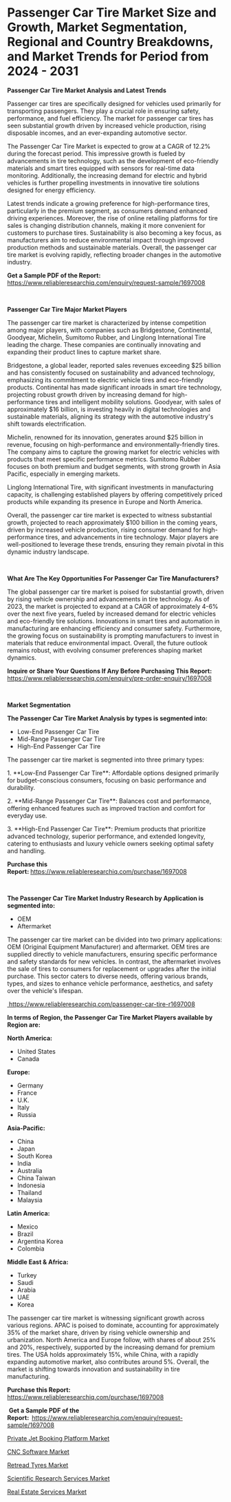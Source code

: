 <p><h1>Passenger Car Tire Market Size and Growth, Market Segmentation, Regional and Country Breakdowns, and Market Trends for Period from 2024 -  2031</h1></p><p><strong>Passenger Car Tire Market Analysis and Latest Trends</strong></p>
<p><p>Passenger car tires are specifically designed for vehicles used primarily for transporting passengers. They play a crucial role in ensuring safety, performance, and fuel efficiency. The market for passenger car tires has seen substantial growth driven by increased vehicle production, rising disposable incomes, and an ever-expanding automotive sector.</p><p>The Passenger Car Tire Market is expected to grow at a CAGR of 12.2% during the forecast period. This impressive growth is fueled by advancements in tire technology, such as the development of eco-friendly materials and smart tires equipped with sensors for real-time data monitoring. Additionally, the increasing demand for electric and hybrid vehicles is further propelling investments in innovative tire solutions designed for energy efficiency.</p><p>Latest trends indicate a growing preference for high-performance tires, particularly in the premium segment, as consumers demand enhanced driving experiences. Moreover, the rise of online retailing platforms for tire sales is changing distribution channels, making it more convenient for customers to purchase tires. Sustainability is also becoming a key focus, as manufacturers aim to reduce environmental impact through improved production methods and sustainable materials. Overall, the passenger car tire market is evolving rapidly, reflecting broader changes in the automotive industry.</p></p>
<p><strong>Get a Sample PDF of the Report:&nbsp;</strong> <a href="https://www.reliableresearchiq.com/enquiry/request-sample/1697008?utm_campaign=1783&utm_medium=2&utm_source=Github&utm_content=ia&utm_term=20102024&utm_id=passenger-car-tire">https://www.reliableresearchiq.com/enquiry/request-sample/1697008</a></p>
<p>&nbsp;</p>
<p><strong>Passenger Car Tire Major Market Players</strong></p>
<p><p>The passenger car tire market is characterized by intense competition among major players, with companies such as Bridgestone, Continental, Goodyear, Michelin, Sumitomo Rubber, and Linglong International Tire leading the charge. These companies are continually innovating and expanding their product lines to capture market share.</p><p>Bridgestone, a global leader, reported sales revenues exceeding $25 billion and has consistently focused on sustainability and advanced technology, emphasizing its commitment to electric vehicle tires and eco-friendly products. Continental has made significant inroads in smart tire technology, projecting robust growth driven by increasing demand for high-performance tires and intelligent mobility solutions. Goodyear, with sales of approximately $16 billion, is investing heavily in digital technologies and sustainable materials, aligning its strategy with the automotive industry's shift towards electrification.</p><p>Michelin, renowned for its innovation, generates around $25 billion in revenue, focusing on high-performance and environmentally-friendly tires. The company aims to capture the growing market for electric vehicles with products that meet specific performance metrics. Sumitomo Rubber focuses on both premium and budget segments, with strong growth in Asia Pacific, especially in emerging markets.</p><p>Linglong International Tire, with significant investments in manufacturing capacity, is challenging established players by offering competitively priced products while expanding its presence in Europe and North America.</p><p>Overall, the passenger car tire market is expected to witness substantial growth, projected to reach approximately $100 billion in the coming years, driven by increased vehicle production, rising consumer demand for high-performance tires, and advancements in tire technology. Major players are well-positioned to leverage these trends, ensuring they remain pivotal in this dynamic industry landscape.</p></p>
<p>&nbsp;</p>
<p><strong>What Are The Key Opportunities For Passenger Car Tire Manufacturers?</strong></p>
<p><p>The global passenger car tire market is poised for substantial growth, driven by rising vehicle ownership and advancements in tire technology. As of 2023, the market is projected to expand at a CAGR of approximately 4-6% over the next five years, fueled by increased demand for electric vehicles and eco-friendly tire solutions. Innovations in smart tires and automation in manufacturing are enhancing efficiency and consumer safety. Furthermore, the growing focus on sustainability is prompting manufacturers to invest in materials that reduce environmental impact. Overall, the future outlook remains robust, with evolving consumer preferences shaping market dynamics.</p></p>
<p><strong>Inquire or Share Your Questions If Any Before Purchasing This Report:</strong> <a href="https://www.reliableresearchiq.com/enquiry/pre-order-enquiry/1697008?utm_campaign=1783&utm_medium=2&utm_source=Github&utm_content=ia&utm_term=20102024&utm_id=passenger-car-tire">https://www.reliableresearchiq.com/enquiry/pre-order-enquiry/1697008</a></p>
<p>&nbsp;</p>
<p><strong>Market Segmentation</strong></p>
<p><strong>The Passenger Car Tire Market Analysis by types is segmented into:</strong></p>
<p><ul><li>Low-End Passenger Car Tire</li><li>Mid-Range Passenger Car Tire</li><li>High-End Passenger Car Tire</li></ul></p>
<p><p>The passenger car tire market is segmented into three primary types: </p><p>1. **Low-End Passenger Car Tire**: Affordable options designed primarily for budget-conscious consumers, focusing on basic performance and durability.</p><p>   </p><p>2. **Mid-Range Passenger Car Tire**: Balances cost and performance, offering enhanced features such as improved traction and comfort for everyday use.</p><p>   </p><p>3. **High-End Passenger Car Tire**: Premium products that prioritize advanced technology, superior performance, and extended longevity, catering to enthusiasts and luxury vehicle owners seeking optimal safety and handling.</p></p>
<p><strong>Purchase this Report:&nbsp;</strong><a href="https://www.reliableresearchiq.com/purchase/1697008?utm_campaign=1783&utm_medium=2&utm_source=Github&utm_content=ia&utm_term=20102024&utm_id=passenger-car-tire">https://www.reliableresearchiq.com/purchase/1697008</a></p>
<p>&nbsp;</p>
<p><strong>The Passenger Car Tire Market Industry Research by Application is segmented into:</strong></p>
<p><ul><li>OEM</li><li>Aftermarket</li></ul></p>
<p><p>The passenger car tire market can be divided into two primary applications: OEM (Original Equipment Manufacturer) and aftermarket. OEM tires are supplied directly to vehicle manufacturers, ensuring specific performance and safety standards for new vehicles. In contrast, the aftermarket involves the sale of tires to consumers for replacement or upgrades after the initial purchase. This sector caters to diverse needs, offering various brands, types, and sizes to enhance vehicle performance, aesthetics, and safety over the vehicle's lifespan.</p></p>
<p><a href="https://www.reliableresearchiq.com/passenger-car-tire-r1697008?utm_campaign=1783&utm_medium=2&utm_source=Github&utm_content=ia&utm_term=20102024&utm_id=passenger-car-tire">&nbsp;https://www.reliableresearchiq.com/passenger-car-tire-r1697008</a></p>
<p><strong>In terms of Region, the Passenger Car Tire Market Players available by Region are:</strong></p>
<p>
    <p> <strong> North America: </strong>
        <ul>
            <li>United States</li>
            <li>Canada</li>
        </ul>
        </p> 
    <p> <strong> Europe: </strong>
        <ul>
            <li>Germany</li>
            <li>France</li>
            <li>U.K.</li>
            <li>Italy</li>
            <li>Russia</li>
        </ul>
        </p> 
    <p> <strong> Asia-Pacific: </strong>
        <ul>
            <li>China</li>
            <li>Japan</li>
            <li>South Korea</li>
            <li>India</li>
            <li>Australia</li>
            <li>China Taiwan</li>
            <li>Indonesia</li>
            <li>Thailand</li>
            <li>Malaysia</li>
        </ul>
        </p> 
    <p> <strong> Latin America: </strong>
        <ul>
            <li>Mexico</li>
            <li>Brazil</li>
            <li>Argentina Korea</li>
            <li>Colombia</li>
        </ul>
        </p> 
    <p> <strong> Middle East & Africa: </strong>
        <ul>
            <li>Turkey</li>
            <li>Saudi</li>
            <li>Arabia</li>
            <li>UAE</li>
            <li>Korea</li>
        </ul>
    </p>
    </p>
<p><p>The passenger car tire market is witnessing significant growth across various regions. APAC is poised to dominate, accounting for approximately 35% of the market share, driven by rising vehicle ownership and urbanization. North America and Europe follow, with shares of about 25% and 20%, respectively, supported by the increasing demand for premium tires. The USA holds approximately 15%, while China, with a rapidly expanding automotive market, also contributes around 5%. Overall, the market is shifting towards innovation and sustainability in tire manufacturing.</p></p>
<p><strong>Purchase this Report: </strong><a href="https://www.reliableresearchiq.com/purchase/1697008?utm_campaign=1783&utm_medium=2&utm_source=Github&utm_content=ia&utm_term=20102024&utm_id=passenger-car-tire">https://www.reliableresearchiq.com/purchase/1697008</a></p>
<p>&nbsp;<strong>Get a Sample PDF of the Report:&nbsp;&nbsp;</strong><a href="https://www.reliableresearchiq.com/enquiry/request-sample/1697008?utm_campaign=1783&utm_medium=2&utm_source=Github&utm_content=ia&utm_term=20102024&utm_id=passenger-car-tire">https://www.reliableresearchiq.com/enquiry/request-sample/1697008</a></p>
<p><strong></strong></p>
<p><p><a href="https://www.linkedin.com/pulse/insights-private-jet-booking-platform-industry-market-financial-knalc?utm_campaign=1783&utm_medium=2&utm_source=Github&utm_content=ia&utm_term=20102024&utm_id=passenger-car-tire">Private Jet Booking Platform Market</a></p><p><a href="https://www.linkedin.com/pulse/global-cnc-software-82-cagr-forecast-2024-2031-kuznets-b8rtc?utm_campaign=1783&utm_medium=2&utm_source=Github&utm_content=ia&utm_term=20102024&utm_id=passenger-car-tire">CNC Software Market</a></p><p><a href="https://github.com/pinesamshigoz/Market-Research-Report-List-1/blob/main/retread-tyres-market.md?utm_campaign=1783&utm_medium=2&utm_source=Github&utm_content=ia&utm_term=20102024&utm_id=passenger-car-tire">Retread Tyres Market</a></p><p><a href="https://www.linkedin.com/pulse/scientific-research-services-market-outlook-complete-industry-gm9bc?utm_campaign=1783&utm_medium=2&utm_source=Github&utm_content=ia&utm_term=20102024&utm_id=passenger-car-tire">Scientific Research Services Market</a></p><p><a href="https://www.linkedin.com/pulse/in-depth-real-estate-services-market-review-size-share-10cagr-1fv5c?utm_campaign=1783&utm_medium=2&utm_source=Github&utm_content=ia&utm_term=20102024&utm_id=passenger-car-tire">Real Estate Services Market</a></p></p>